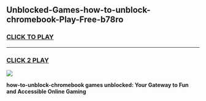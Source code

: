 
## Unblocked-Games-how-to-unblock-chromebook-Play-Free-b78ro
<h3>
<a href="https://premium76.site?title=how-to-unblock-chromebook&ref=21A">CLICK TO PLAY</a></h3>
<hr>

<h3>
<a href="https://premium76.site?title=how-to-unblock-chromebook&ref=21A">CLICK 2 PLAY</a>
  
</h3>

<a href="https://premium76.site?title=how-to-unblock-chromebook&ref=21A"><img src="https://clearcache.store/games.png"></a>


**how-to-unblock-chromebook games unblocked: Your Gateway to Fun and Accessible Online Gaming**
